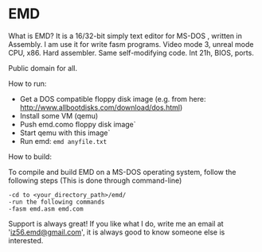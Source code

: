 EMD
===

What is EMD? It is a 16/32-bit simply text editor for MS-DOS , written in Assembly. 
I am use it for write fasm programs. Video mode 3, unreal mode CPU, x86. Hard assembler. Same self-modifying code. Int 21h, BIOS, ports. 

Public domain for all.


How to run:

* Get a DOS compatible floppy disk image (e.g. from here: http://www.allbootdisks.com/download/dos.html)
* Install some VM (qemu)
* Push emd.como floppy disk image`
* Start qemu with this image`
* Run emd: `emd anyfile.txt`
 
How to build:

To compile and build EMD on a MS-DOS operating system, follow the following steps
(This is done through command-line)

	-cd to <your_directory_path>/emd/
	-run the following commands
	-fasm emd.asm emd.com



Support is always great!
If you like what I do, write me an email at 'iz56.emd@gmail.com',
	it is always good to know someone else is interested. 
	

